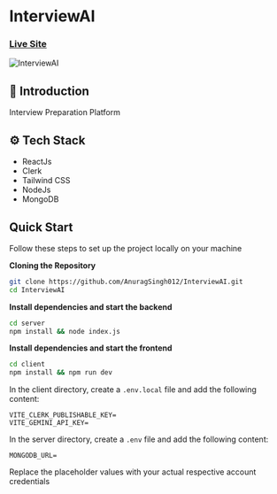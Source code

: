 # InterviewAI

### [Live Site](https://interview-ai-chi.vercel.app)

![InterviewAI](https://res.cloudinary.com/dpwczamws/image/upload/v1721802664/uploads/Screenshot_2024-07-23_185324_p29vyg.png)

## <a name="introduction">🤖 Introduction</a>
Interview Preparation Platform

## <a name="tech-stack">⚙️ Tech Stack</a>
- ReactJs
- Clerk
- Tailwind CSS
- NodeJs
- MongoDB

## <a name="quick-start">Quick Start</a>

Follow these steps to set up the project locally on your machine

**Cloning the Repository**

```bash
git clone https://github.com/AnuragSingh012/InterviewAI.git
cd InterviewAI
```

**Install dependencies and start the backend**

```bash
cd server
npm install && node index.js
```

**Install dependencies and start the frontend**

```bash
cd client
npm install && npm run dev
```

In the client directory, create a `.env.local` file and add the following content:


```env
VITE_CLERK_PUBLISHABLE_KEY=
VITE_GEMINI_API_KEY=
```

In the server directory, create a `.env` file and add the following content:


```env
MONGODB_URL=
```

Replace the placeholder values with your actual respective account credentials
